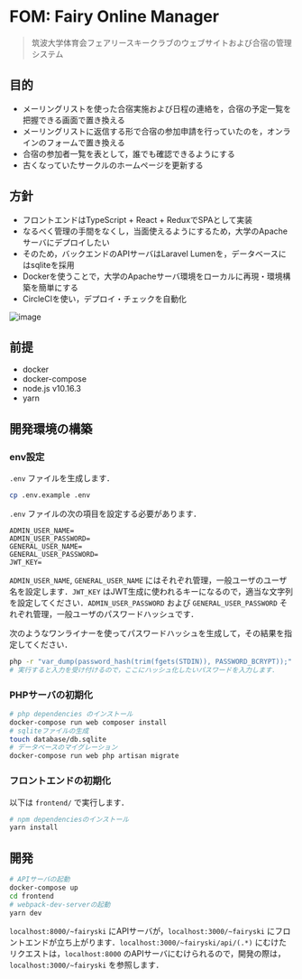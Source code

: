# FOM: Fairy Online Manager

> 筑波大学体育会フェアリースキークラブのウェブサイトおよび合宿の管理システム

## 目的

- メーリングリストを使った合宿実施および日程の連絡を，合宿の予定一覧を把握できる画面で置き換える
- メーリングリストに返信する形で合宿の参加申請を行っていたのを，オンラインのフォームで置き換える
- 合宿の参加者一覧を表として，誰でも確認できるようにする
- 古くなっていたサークルのホームページを更新する

## 方針

- フロントエンドはTypeScript + React + ReduxでSPAとして実装
- なるべく管理の手間をなくし，当面使えるようにするため，大学のApacheサーバにデプロイしたい
- そのため，バックエンドのAPIサーバはLaravel Lumenを，データベースにはsqliteを採用
- Dockerを使うことで，大学のApacheサーバ環境をローカルに再現・環境構築を簡単にする
- CircleCIを使い，デプロイ・チェックを自動化

![image](https://user-images.githubusercontent.com/29304238/77434068-a2a73800-6e23-11ea-9279-759d83d25069.png)

## 前提

- docker
- docker-compose
- node.js v10.16.3
- yarn

## 開発環境の構築

### env設定

`.env` ファイルを生成します．

```bash
cp .env.example .env
```

`.env` ファイルの次の項目を設定する必要があります．

```
ADMIN_USER_NAME=
ADMIN_USER_PASSWORD=
GENERAL_USER_NAME=
GENERAL_USER_PASSWORD=
JWT_KEY=
```

`ADMIN_USER_NAME`, `GENERAL_USER_NAME` にはそれぞれ管理，一般ユーザのユーザ名を設定します．`JWT_KEY` はJWT生成に使われるキーになるので，適当な文字列を設定してください．`ADMIN_USER_PASSWORD` および `GENERAL_USER_PASSWORD` それぞれ管理，一般ユーザのパスワードハッシュです．

次のようなワンライナーを使ってパスワードハッシュを生成して，その結果を指定してください．

```bash
php -r "var_dump(password_hash(trim(fgets(STDIN)), PASSWORD_BCRYPT));"
# 実行すると入力を受け付けるので，ここにハッシュ化したいパスワードを入力します．
```

### PHPサーバの初期化

```bash
# php dependencies のインストール
docker-compose run web composer install
# sqliteファイルの生成
touch database/db.sqlite 
# データベースのマイグレーション
docker-compose run web php artisan migrate
```

### フロントエンドの初期化

以下は `frontend/` で実行します．

```bash
# npm dependenciesのインストール
yarn install
```

## 開発

```bash
# APIサーバの起動
docker-compose up
cd frontend
# webpack-dev-serverの起動
yarn dev
```

`localhost:8000/~fairyski` にAPIサーバが，`localhost:3000/~fairyski` にフロントエンドが立ち上がります．`localhost:3000/~fairyski/api/(.*)` にむけたリクエストは，`localhost:8000` のAPIサーバにむけられるので，開発の際は，`localhost:3000/~fairyski` を参照します．
